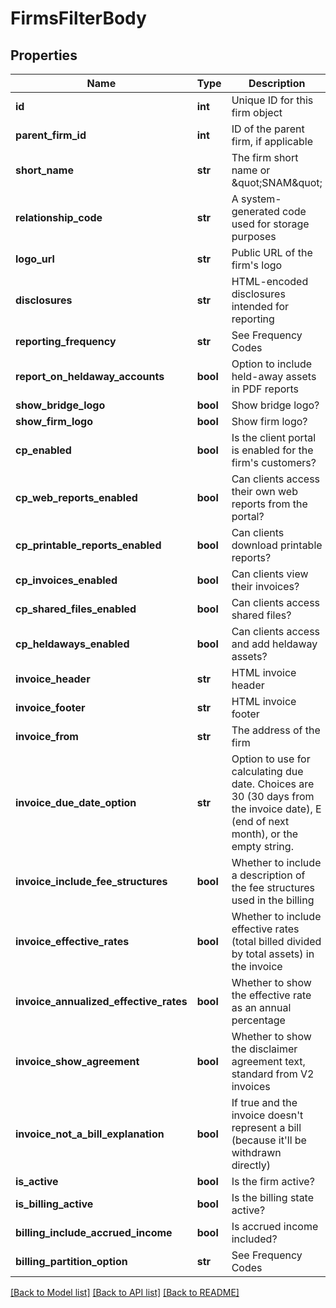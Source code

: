 # FirmsFilterBody

## Properties
Name | Type | Description | Notes
------------ | ------------- | ------------- | -------------
**id** | **int** | Unique ID for this firm object | [optional] 
**parent_firm_id** | **int** | ID of the parent firm, if applicable | [optional] 
**short_name** | **str** | The firm short name or \&quot;SNAM\&quot; | [optional] 
**relationship_code** | **str** | A system-generated code used for storage purposes | [optional] 
**logo_url** | **str** | Public URL of the firm&#x27;s logo | [optional] 
**disclosures** | **str** | HTML-encoded disclosures intended for reporting | [optional] 
**reporting_frequency** | **str** | See Frequency Codes | [optional] 
**report_on_heldaway_accounts** | **bool** | Option to include held-away assets in PDF reports | [optional] 
**show_bridge_logo** | **bool** | Show bridge logo? | [optional] 
**show_firm_logo** | **bool** | Show firm logo? | [optional] 
**cp_enabled** | **bool** | Is the client portal is enabled for the firm&#x27;s customers? | [optional] 
**cp_web_reports_enabled** | **bool** | Can clients access their own web reports from the portal? | [optional] 
**cp_printable_reports_enabled** | **bool** | Can clients download printable reports? | [optional] 
**cp_invoices_enabled** | **bool** | Can clients view their invoices? | [optional] 
**cp_shared_files_enabled** | **bool** | Can clients access shared files? | [optional] 
**cp_heldaways_enabled** | **bool** | Can clients access and add heldaway assets? | [optional] 
**invoice_header** | **str** | HTML invoice header | [optional] 
**invoice_footer** | **str** | HTML invoice footer | [optional] 
**invoice_from** | **str** | The address of the firm | [optional] 
**invoice_due_date_option** | **str** | Option to use for calculating due date. Choices are 30 (30 days from the invoice date), E (end of next month), or the empty string. | [optional] 
**invoice_include_fee_structures** | **bool** | Whether to include a description of the fee structures used in the billing | [optional] 
**invoice_effective_rates** | **bool** | Whether to include effective rates (total billed divided by total assets) in the invoice | [optional] 
**invoice_annualized_effective_rates** | **bool** | Whether to show the effective rate as an annual percentage | [optional] 
**invoice_show_agreement** | **bool** | Whether to show the disclaimer agreement text, standard from V2 invoices | [optional] 
**invoice_not_a_bill_explanation** | **bool** | If true and the invoice doesn&#x27;t represent a bill (because it&#x27;ll be withdrawn directly) | [optional] 
**is_active** | **bool** | Is the firm active? | [optional] 
**is_billing_active** | **bool** | Is the billing state active? | [optional] 
**billing_include_accrued_income** | **bool** | Is accrued income included? | [optional] 
**billing_partition_option** | **str** | See Frequency Codes | [optional] 

[[Back to Model list]](../README.md#documentation-for-models) [[Back to API list]](../README.md#documentation-for-api-endpoints) [[Back to README]](../README.md)

